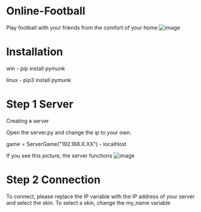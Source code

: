 # Online-Football
Play football with your friends from the comfort of your home
![image](https://github.com/P0ZNYKI4/Online-Football/assets/93341398/bc8a0d51-3a35-4106-a876-c8f37783eeb6)


# Installation
win - pip install pymunk

linux - pip3 install pymunk

# Step 1 Server
Creating a server

Open the server.py and change the ip to your own.

game = ServerGame("192.168.X.XX") - localHost

If you see this picture, the server functions
![image](https://github.com/P0ZNYKI4/Online-Football/assets/93341398/d17c3e7b-9e58-4347-88a7-f65e58530056)

# Step 2 Connection
To connect, please replace the IP variable with the IP address of your server and select the skin. To select a skin, change the my_name variable


